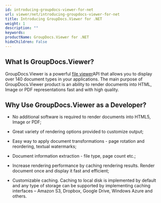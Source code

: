 ```yaml
---
id: introducing-groupdocs-viewer-for-net
url: viewer/net/introducing-groupdocs-viewer-for-net
title: Introducing GroupDocs.Viewer for .NET
weight: 1
description: ""
keywords: 
productName: GroupDocs.Viewer for .NET
hideChildren: False
---
```

## What Is GroupDocs.Viewer?

GroupDocs.Viewer is a powerful [file viewer](https://en.wikipedia.org/wiki/File_viewer)API that allows you to display over 140 document types in your applications. The main purpose of GroupDocs.Viewer product is an ability to render documents into HTML, Image or PDF representations fast and with high quality.

## Why Use GroupDocs.Viewer as a Developer?

*   No additional software is required to render documents into HTML5, Image or PDF;
    
*   Great variety of rendering options provided to customize output;
    
*   Easy way to apply document transformations - page rotation and reordering, textual watermarks;
    
*   Document information extraction - file type, page count etc.;
    
*   Increase rendering performance by caching rendering results. Render document once and display it fast and efficient;
    
*   Customizable caching. Caching to local disk is implemented by default and any type of storage can be supported by implementing caching interfaces – Amazon S3, Dropbox, Google Drive, Windows Azure and others.
